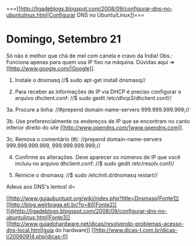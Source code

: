 ===[[http://ligadeblogs.blogspot.com/2008/09/configurar-dns-no-ubuntulinux.html|Configurar DNS no Ubuntu/Linux]]===
# Domingo, Setembro 21
Só não é melhor que chá de mel com canela e cravo da Índia!
Obs.: Funciona apenas para quem usa IP fixo na máquina. Dúvidas aqui => [[http://www.google.com/|Google]].

1. Instale o dnsmasq
//$ sudo apt-get install dnsmasq//

2. Para receber as informações de IP via DHCP é preciso configurar o arquivo dhclient.conf:
//$ sudo gedit /etc/dhcp3/dhclient.conf//


3a. Procure a linha:
//#prepend domain-name-servers 999.999.999.999;//

3b. Use preferencialmente os endereços de IP que se encontram no canto inferior direito do site [[http://www.opendns.com/|www.opendns.com]].

3c. Remova o comentário (#):
//prepend domain-name-servers 999.999.999.999, 999.999.999.999;//

4. Confirme as alterações. Deve aparecer os números de IP que você incluiu no arquivo dhclient.conf:
//$ sudo gedit /etc/resolv.conf//

5. Reinicie o dnsmasq:
//$ sudo /etc/init.d/dnsmasq restart//

Adeus aos DNS's lentos! d=

[[http://www.guiaubuntupt.org/wiki/index.php?title=Dnsmasq|Fonte1]]
[[http://blog.welrbraga.eti.br/?p=80|Fonte2]]
[[@http://ligadeblogs.blogspot.com/2008/09/configurar-dns-no-ubuntulinux.html|Fonte3]]
[[http://www.guiadohardware.net/dicas/resolvendo-problemas-acesso-dns-local.html|guia do hardware]]
[[http://www.dicas-l.com.br/dicas-l/20060914.php|dicas-l]]